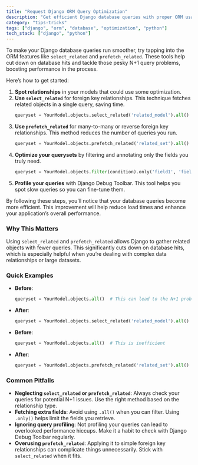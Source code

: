 ```yaml
---
title: "Request Django ORM Query Optimization"
description: "Get efficient Django database queries with proper ORM usage"
category: "tips-tricks"
tags: ["django", "orm", "database", "optimization", "python"]
tech_stack: ["django", "python"]
---
```


To make your Django database queries run smoother, try tapping into the ORM features like `select_related` and `prefetch_related`. These tools help cut down on database hits and tackle those pesky N+1 query problems, boosting performance in the process.

Here’s how to get started:

1. **Spot relationships** in your models that could use some optimization.
2. **Use `select_related`** for foreign key relationships. This technique fetches related objects in a single query, saving time.
   ```python
   queryset = YourModel.objects.select_related('related_model').all()
   ```
3. **Use `prefetch_related`** for many-to-many or reverse foreign key relationships. This method reduces the number of queries you run.
   ```python
   queryset = YourModel.objects.prefetch_related('related_set').all()
   ```
4. **Optimize your querysets** by filtering and annotating only the fields you truly need.
   ```python
   queryset = YourModel.objects.filter(condition).only('field1', 'field2')
   ```
5. **Profile your queries** with Django Debug Toolbar. This tool helps you spot slow queries so you can fine-tune them.

By following these steps, you’ll notice that your database queries become more efficient. This improvement will help reduce load times and enhance your application’s overall performance.

### Why This Matters
Using `select_related` and `prefetch_related` allows Django to gather related objects with fewer queries. This significantly cuts down on database hits, which is especially helpful when you’re dealing with complex data relationships or large datasets.

### Quick Examples
- **Before**: 
   ```python
   queryset = YourModel.objects.all()  # This can lead to the N+1 problem
   ```
- **After**: 
   ```python
   queryset = YourModel.objects.select_related('related_model').all()  # This is optimized
   ```

- **Before**: 
   ```python
   queryset = YourModel.objects.all()  # This is inefficient
   ```
- **After**: 
   ```python
   queryset = YourModel.objects.prefetch_related('related_set').all()  # This is efficient
   ```

### Common Pitfalls
- **Neglecting `select_related` or `prefetch_related`**: Always check your queries for potential N+1 issues. Use the right method based on the relationship type.
- **Fetching extra fields**: Avoid using `.all()` when you can filter. Using `.only()` helps limit the fields you retrieve.
- **Ignoring query profiling**: Not profiling your queries can lead to overlooked performance hiccups. Make it a habit to check with Django Debug Toolbar regularly.
- **Overusing `prefetch_related`**: Applying it to simple foreign key relationships can complicate things unnecessarily. Stick with `select_related` when it fits.